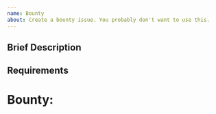 ```yaml
---
name: Bounty
about: Create a bounty issue. You probably don't want to use this.
---
```

<!-- Do NOT use this template if you are not autorized. -->
<!-- Write **BELOW** The Headers and **ABOVE** The comments else it may not be viewable -->
## Brief Description

<!-- A bullet point list might work here -->
## Requirements

<!-- Add the bounty value below. Additionally consider adding a justification for why you have set the bounty to this value -->
# Bounty:
